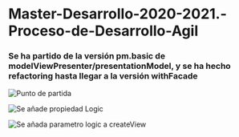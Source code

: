 # Master-Desarrollo-2020-2021.-Proceso-de-Desarrollo-Agil

### Se ha partido de la versión pm.basic de modelViewPresenter/presentationModel, y se ha hecho refactoring hasta llegar a la versión withFacade

![Punto de partida](https://www.plantuml.com/plantuml/svg/VP71QiCm38RlUWh1Bkr6_01Xb48FkuOjxEuweXYSkDZEniZwxajSZ3B7syLrzKc_Vlyv-Y1T67i347GmXCqu18iTuNMkwquAR7fnbbuh07dsmKaLK1dfFRPQjLArbd02H7oO4hyfHpBGkwRFtRx6vJSsN8tysktX1X058i29_v_iuAsXjUul69mrXjnztTE5miaQwtRAMjVfGGQQbyNICiKgpzzLjT5UDpnMrG5VP4yrNkOp8z5cZH_pcPEt9JmsbkDcVk_Vz9NysDEA0z-Zvrm-vxb-ZlzTa9uCi4bTY4EAAtuwM4vECPLNToo4aVFSROvBRhc3uyvtSzHRmhgHGH8e6quQ9RUiKZRBmqBSXyd5dNmjoHvfwCRU_000)

![Se añade propiedad Logic](https://www.plantuml.com/plantuml/svg/TP51QiCm44NtEiL0DqcBSu1GGY2BRheeJUX-8Wz1HVO4IMv9qnogP-Z5QbaOYK7ToF8ywV-PhwqFwCBGMQM22PPWJu2_FzWId1sV3RNOWkMJqO1mCFg0-i045_04fZVQe3LV27u0FhvJOA0Uo8BctWStwC1EAJoEUzG1j4Nl2vMh0e2xwynlsX46UZFqkLYk8Nwd0sUBbyLItPHA0X70DV_lHZEsLEfc-1nx5wU3Osl99V-74uKTMtOBpUnQqsEWqNqgnLjPzl6xQQGP5Vo-QJR9Jydg4tQqXjEuIXA7MSF7k4goZo-JkvNunUBbV_fAVkYeu2hlqo1INdAXBt3582KzJriQbaNvLglLPivqUd0LrsHHbeizrCAHN7OlS2sUV2B7Bxrpz7MITDCWiq2zuQHHxpQhr9lDbsDwyOVSv9ctDLcrfRuTEli7)

![Se añada parametro logic a createView](https://www.plantuml.com/plantuml/png/TP91JiCm44NtFiL8R5fGUe0ALKLTi661e68_EACeaXDNjWD2eOVX29oX5oEE5OqrDPkHCy_-V-QtUn_GXQ4pIeKs68A7oo_M5axeBZyT1MVXoJQj1WJj20EzjVIf5Bxxu507q0QzXsEhZwYFbc1K070pBlpCZrP9nyIwta9ipNTF1hzMQtLMAcb502D_7splhQ7SWk6iAMu7PuqXbqQvQoWShB5kfQrrTTjZeCbzRiLNB7l_NLLNPXc_hQfTybEo-uWTRQ6PgYHncIryJ5MIrvWxJolnyvJA__I5_D1HnXMVqo9INdAXBt3182MzR9iRvatvMsqskoNJzCU9DLdaxUmCXN04b-b8N8o7Rt3yqfkZloQicnPP1Ce39utojAnI7fOVn_JY1xdPauybMRMdlXuwymS0)
